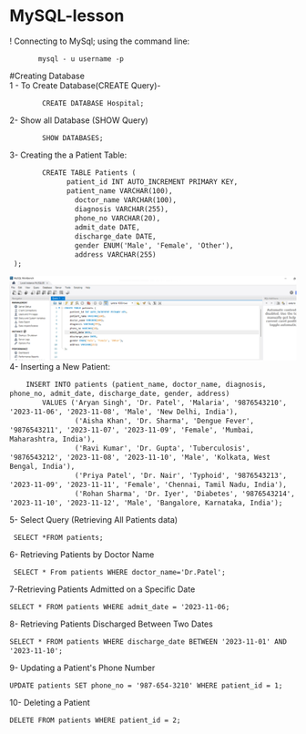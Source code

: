# MySQL-lesson

! Connecting to MySql;
  using the command line:	 
	
	 	   mysql - u username -p

#Creating Database  
  1  -  To Create Database(CREATE Query)-
		
		    CREATE DATABASE Hospital;
			
   2- Show all Database   (SHOW Query)
	 
		    SHOW DATABASES;

  3- Creating the a Patient Table:

		 	CREATE TABLE Patients (
   				  patient_id INT AUTO_INCREMENT PRIMARY KEY,
   				  patient_name VARCHAR(100),
				    doctor_name VARCHAR(100),
				    diagnosis VARCHAR(255),
				    phone_no VARCHAR(20),
				    admit_date DATE,
				    discharge_date DATE,
				    gender ENUM('Male', 'Female', 'Other'),
				    address VARCHAR(255)
     );
![image alt](https://github.com/amanrawa/MySQL-lesson/blob/4e3cc7ec349f5668a032604451d8e94bb59015eb/Screenshot%202024-11-06%20234410.png)
 4- Inserting a New Patient:

 		INSERT INTO patients (patient_name, doctor_name, diagnosis, phone_no, admit_date, discharge_date, gender, address)
			VALUES ('Aryan Singh', 'Dr. Patel', 'Malaria', '9876543210', '2023-11-06', '2023-11-08', 'Male', 'New Delhi, India'),
    				('Aisha Khan', 'Dr. Sharma', 'Dengue Fever', '9876543211', '2023-11-07', '2023-11-09', 'Female', 'Mumbai, Maharashtra, India'),
    				('Ravi Kumar', 'Dr. Gupta', 'Tuberculosis', '9876543212', '2023-11-08', '2023-11-10', 'Male', 'Kolkata, West Bengal, India'),
    				('Priya Patel', 'Dr. Nair', 'Typhoid', '9876543213', '2023-11-09', '2023-11-11', 'Female', 'Chennai, Tamil Nadu, India'),
    				('Rohan Sharma', 'Dr. Iyer', 'Diabetes', '9876543214', '2023-11-10', '2023-11-12', 'Male', 'Bangalore, Karnataka, India');

 5- Select Query (Retrieving All Patients data)

     SELECT *FROM patients;
6- Retrieving Patients by Doctor Name

     SELECT * From patients WHERE doctor_name='Dr.Patel';
7-Retrieving Patients Admitted on a Specific Date

    SELECT * FROM patients WHERE admit_date = '2023-11-06;
8- Retrieving Patients Discharged Between Two Dates

    SELECT * FROM patients WHERE discharge_date BETWEEN '2023-11-01' AND '2023-11-10';

9- Updating a Patient's Phone Number

    UPDATE patients SET phone_no = '987-654-3210' WHERE patient_id = 1;
10-  Deleting a Patient

    DELETE FROM patients WHERE patient_id = 2;

  

	 
